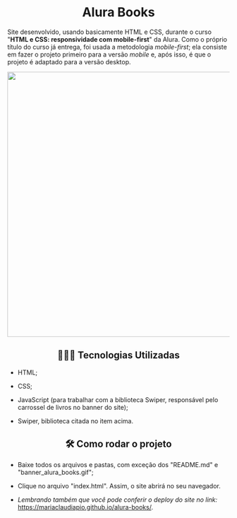 <h1 align="center"> Alura Books </h1>



Site desenvolvido, usando basicamente HTML e CSS, durante o curso "**HTML e CSS: responsividade com mobile-first**" da Alura. Como o próprio título do curso já entrega, foi usada a metodologia *mobile-first*; ela consiste em fazer o projeto primeiro para a versão *mobile* e, após isso, é que o projeto é adaptado para a versão desktop.

<p align="center">
 <img width="600" src="alura_books.gif">
</p>





<h2 align="center">👩🏽‍💻 Tecnologias Utilizadas</h2>   

* HTML;

* CSS;

* JavaScript (para trabalhar com a biblioteca Swiper, responsável pelo carrossel de livros no banner do site);

* Swiper, biblioteca citada no item acima. 

  

<h2 align="center">🛠️ Como rodar o projeto</h2> 

* Baixe todos os arquivos e pastas, com exceção dos "README.md" e "banner_alura_books.gif";

* Clique no arquivo "index.html". Assim, o site abrirá no seu navegador.

* *Lembrando também que você pode conferir o deploy do site no link:* https://mariaclaudiapio.github.io/alura-books/. 

  





 

